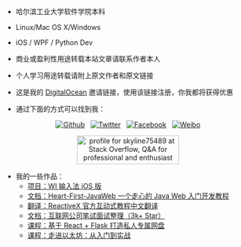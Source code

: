 * 哈尔滨工业大学软件学院本科

* Linux/Mac OS X/Windows

* iOS / WPF / Python Dev

* 商业或盈利性用途转载本站文章请联系作者本人

* 个人学习用途转载请附上原文作者和原文链接

* 这是我的 [DigitalOcean](https://www.digitalocean.com/?refcode=ab77d6daff97) 邀请链接，使用该链接注册，你我都将获得优惠

* 通过下面的方式可以找到我：


<p><center>
<a href="https://github.com/skyline75489"><img src="../img/about/blacktocat-32.png" alt="Github"></a> &nbsp;
<a href="https://twitter.com/ChesterLiu2"><img src="../img/about/bird_blue_32_0.png" alt="Twitter"></a> &nbsp;
<a href="https://www.facebook.com/chester.liu.31"><img src="../img/about/FB_29.png" alt="Facebook"></a> &nbsp;
<a href="http://weibo.com/ljk321"><img src="../img/about/Weibo_32x32.png" alt="Weibo"></a></p>

<p>
<a href="http://stackoverflow.com/users/3562486/skyline75489">
<img src="http://stackoverflow.com/users/flair/3562486.png?theme=clean" width="208" height="58" alt="profile for skyline75489 at Stack Overflow, Q&amp;A for professional and enthusiast programmers" title="profile for skyline75489 at Stack Overflow, Q&amp;A for professional and enthusiast programmers">
</a>
</p>

<p></center></p>

* 我的一些作品：
  * [项目：WI 输入法 iOS 版](https://itunes.apple.com/cn/app/id936600925)
  * [文档：Heart-First-JavaWeb 一个走心的 Java Web 入门开发教程](https://github.com/skyline75489/Heart-First-JavaWeb)
  * [翻译：ReactiveX 官方互动式教程中文翻译](https://github.com/skyline75489/learnrx-zh-cn)
  * [文档：互联网公司笔试面试整理（3k+ Star）](https://github.com/HIT-Alibaba/interview)
  * [课程：基于 React + Flask 打造私人专属网盘](https://www.shiyanlou.com/courses/1212)
  * [课程：走进以太坊：从入门到实战](https://www.shiyanlou.com/courses/1229)
